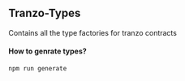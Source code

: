 ## Tranzo-Types

Contains all the type factories for tranzo contracts

#### How to genrate types?
```
npm run generate
```
